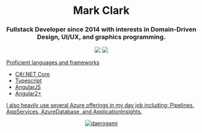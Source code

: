 <h1 align="center">Mark Clark</h1>   
<h3 align="center">Fullstack Developer since 2014 with interests in Domain-Driven Design, UI/UX, and graphics programming.</h3>

<p align="center">
  <a href="https://www.linkedin.com/in/markjclark/" target="_blank"><img src="https://img.shields.io/badge/LinkedIn-markjclark-0072b1.svg"></a>
  <a href="https://github.com/daerogami" target="_blank"><img src="https://img.shields.io/badge/GitHub-daerogami-239a3b.svg">  
</p>

<p>
  Proficient languages and frameworks
  <ul>
    <li>C#/.NET Core</li>
    <li>Typescript</li>
    <li>AngularJS</li>
    <li>Angular2+</li>
  </ul>
  I also heavily use several Azure offerings in my day job including: Pipelines, AppServices, AzureDatabase, and ApplicationInsights.
</p>

<p align="center"> <a href="https://github.com/ryo-ma/github-profile-trophy"><img src="https://github-profile-trophy.vercel.app/?username=daerogami&theme=onedark&column=-1&,PullRequest,Repositories,Commits,Issues" alt="daerogami" /></a> </p>

